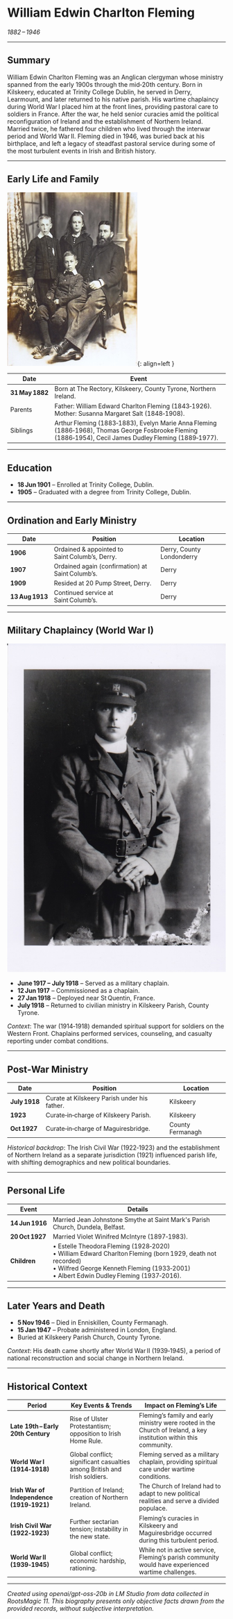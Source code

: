 # William Edwin Charlton Fleming  
*1882 – 1946*  

---

## Summary

William Edwin Charlton Fleming was an Anglican clergyman whose ministry spanned from the early 1900s through the mid‑20th century. Born in Kilskeery, educated at Trinity College Dublin, he served in Derry, Learmount, and later returned to his native parish. His wartime chaplaincy during World War I placed him at the front lines, providing pastoral care to soldiers in France. After the war, he held senior curacies amid the political reconfiguration of Ireland and the establishment of Northern Ireland. Married twice, he fathered four children who lived through the interwar period and World War II. Fleming died in 1946, was buried back at his birthplace, and left a legacy of steadfast pastoral service during some of the most turbulent events in Irish and British history.

---

## Early Life and Family

![Old Canon and Family](assets/FlemingWEC1882/Old%20Canon%20with%20Family%20edit.jpg){: align=left }

| Date | Event |
|------|-------|
| **31 May 1882** | Born at The Rectory, Kilskeery, County Tyrone, Northern Ireland. |
| Parents | Father: William Edward Charlton Fleming (1843‑1926).<br>Mother: Susanna Margaret Salt (1848‑1908). |
| Siblings | Arthur Fleming (1883‑1883), Evelyn Marie Anna Fleming (1886‑1968), Thomas George Fosbrooke Fleming (1886‑1954), Cecil James Dudley Fleming (1889‑1977). |

---

## Education

- **18 Jun 1901** – Enrolled at Trinity College, Dublin.  
- **1905** – Graduated with a degree from Trinity College, Dublin.

---

## Ordination and Early Ministry

| Date | Position | Location |
|------|----------|----------|
| **1906** | Ordained & appointed to Saint Columb’s, Derry. | Derry, County Londonderry |
| **1907** | Ordained again (confirmation) at Saint Columb’s. | Derry |
| **1909** | Resided at 20 Pump Street, Derry. | Derry |
| **13 Aug 1913** | Continued service at Saint Columb’s. | Derry |

---

## Military Chaplaincy (World War I)

![Chaplain](assets/FlemingWEC1882/Fleming,%20William%20Edwin%20Charlton%201882-1946%201917%20in%20uniform%20copy.jpg)

- **June 1917 – July 1918** – Served as a military chaplain.  
- **12 Jun 1917** – Commissioned as a chaplain.  
- **27 Jan 1918** – Deployed near St Quentin, France.  
- **July 1918** – Returned to civilian ministry in Kilskeery Parish, County Tyrone.

*Context*: The war (1914‑1918) demanded spiritual support for soldiers on the Western Front. Chaplains performed services, counseling, and casualty reporting under combat conditions.

---

## Post‑War Ministry

| Date | Position | Location |
|------|----------|----------|
| **July 1918** | Curate at Kilskeery Parish under his father. | Kilskeery |
| **1923** | Curate‑in‑charge of Kilskeery Parish. | Kilskeery |
| **Oct 1927** | Curate‑in‑charge of Maguiresbridge. | County Fermanagh |

*Historical backdrop*: The Irish Civil War (1922‑1923) and the establishment of Northern Ireland as a separate jurisdiction (1921) influenced parish life, with shifting demographics and new political boundaries.

---

## Personal Life

| Event | Details |
|-------|---------|
| **14 Jun 1916** | Married Jean Johnstone Smythe at Saint Mark's Parish Church, Dundela, Belfast. |
| **20 Oct 1927** | Married Violet Winifred McIntyre (1897‑1983). |
| **Children** | • Estelle Theodora Fleming (1928‑2020)  <br>• William Edward Charlton Fleming (born 1929, death not recorded)  <br>• Wilfred George Kenneth Fleming (1933‑2001)  <br>• Albert Edwin Dudley Fleming (1937‑2016). |

---

## Later Years and Death

- **5 Nov 1946** – Died in Enniskillen, County Fermanagh.  
- **15 Jan 1947** – Probate administered in London, England.  
- Buried at Kilskeery Parish Church, County Tyrone.

*Context*: His death came shortly after World War II (1939‑1945), a period of national reconstruction and social change in Northern Ireland.

---

## Historical Context

| Period | Key Events & Trends | Impact on Fleming’s Life |
|--------|---------------------|--------------------------|
| **Late 19th – Early 20th Century** | Rise of Ulster Protestantism; opposition to Irish Home Rule. | Fleming’s family and early ministry were rooted in the Church of Ireland, a key institution within this community. |
| **World War I (1914‑1918)** | Global conflict; significant casualties among British and Irish soldiers. | Fleming served as a military chaplain, providing spiritual care under wartime conditions. |
| **Irish War of Independence (1919‑1921)** | Partition of Ireland; creation of Northern Ireland. | The Church of Ireland had to adapt to new political realities and serve a divided populace. |
| **Irish Civil War (1922‑1923)** | Further sectarian tension; instability in the new state. | Fleming’s curacies in Kilskeery and Maguiresbridge occurred during this turbulent period. |
| **World War II (1939‑1945)** | Global conflict; economic hardship, rationing. | While not in active service, Fleming’s parish community would have experienced wartime challenges. |

---



*Created using openai/gpt-oss-20b in LM Studio from data collected in RootsMagic 11. 
This biography presents only objective facts drawn from the provided records, without subjective interpretation.*